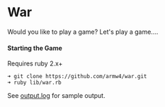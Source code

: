 # War
Would you like to play a game? Let's play a game....

#### Starting the Game

Requires ruby 2.x+

```shell
➜ git clone https://github.com/armw4/war.git
➜ ruby lib/war.rb
```

See [output.log](output.log) for sample output.

